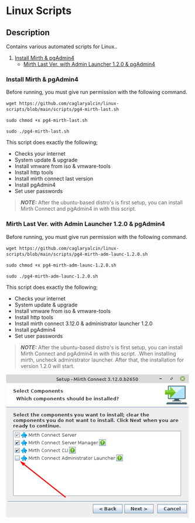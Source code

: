 # Linux Scripts

## Description

Contains various automated scripts for Linux..


1. [Install Mirth & pgAdmin4](https://github.com/caglaryalcin/linux-scripts/blob/main/README.md#install-mirth--pgadmin4)
   - [Mirth Last Ver. with Admin Launcher 1.2.0 & pgAdmin4](https://github.com/caglaryalcin/linux-scripts/blob/main/README.md#mirth-last-ver-with-admin-launcher-120--pgadmin4)

### Install Mirth & pgAdmin4 

Before running, you must give run permission with the following command.

```
wget https://github.com/caglaryalcin/linux-scripts/blob/main/scripts/pg4-mirth-last.sh
```
```
sudo chmod +x pg4-mirth-last.sh
```
```
sudo ./pg4-mirth-last.sh
```

This script does exactly the following;

- Checks your internet
- System update & upgrade
- Install vmware from iso & vmware-tools
- Install http tools
- Install mirth connect last version
- Install pgAdmin4
- Set user passwords


> **_NOTE:_**  After the ubuntu-based distro's is first setup, you can install Mirth Connect and pgAdmin4 in with this script.

### Mirth Last Ver. with Admin Launcher 1.2.0 & pgAdmin4

Before running, you must give run permission with the following command.

```
wget https://github.com/caglaryalcin/linux-scripts/blob/main/scripts/pg4-mirth-adm-launc-1.2.0.sh
```
```
sudo chmod +x pg4-mirth-adm-launc-1.2.0.sh
```
```
sudo ./pg4-mirth-adm-launc-1.2.0.sh
```

This script does exactly the following;

- Checks your internet
- System update & upgrade
- Install vmware from iso & vmware-tools
- Install http tools
- Install mirth connect 3.12.0 & administrator launcher 1.2.0
- Install pgAdmin4
- Set user passwords


> **_NOTE:_**  After the ubuntu-based distro's is first setup, you can install Mirth Connect and pgAdmin4 in with this script. .When installing mirth, uncheck administrator launcher. After that, the installation for version 1.2.0 will start.

![image](https://github.com/caglaryalcin/linux-scripts/blob/main/screenshots/uncheck.png)
